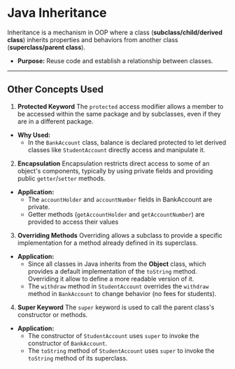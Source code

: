 # Java Inheritance
Inheritance is a mechanism in OOP where a class (**subclass/child/derived class**) inherits properties and behaviors from another class (**superclass/parent class**).
- **Purpose:** Reuse code and establish a relationship between classes.
---

## Other Concepts Used
1. **Protected Keyword**
The `protected` access modifier allows a member to be accessed within the same package and by subclasses, even if they are in a different package.
  - **Why Used:**
    - In the `BankAccount` class, balance is declared protected to let derived classes like `StudentAccount` directly access and manipulate it.

2. **Encapsulation**
Encapsulation restricts direct access to some of an object's components, typically by using private fields and providing public `getter`/`setter` methods.
  - **Application:**
    - The `accountHolder` and `accountNumber` fields in BankAccount are private.
    - Getter methods (`getAccountHolder` and `getAccountNumber`) are provided to access their values

3. **Overriding Methods**
Overriding allows a subclass to provide a specific implementation for a method already defined in its superclass.
  - **Application:**
    - Since all classes in Java inherits from the **Object** class, which provides a default implementation of the `toString` method. Overriding it allow to define a more readable version of it.
    - The `withdraw` method in `StudentAccount` overrides the `withdraw` method in `BankAccount` to change behavior (no fees for students).

4. **Super Keyword**
The `super` keyword is used to call the parent class's constructor or methods.
  - **Application:**
    - The constructor of `StudentAccount` uses `super` to invoke the constructor of `BankAccount`.
    - The `toString` method of `StudentAccount` uses `super` to invoke the `toString` method of its superclass.
